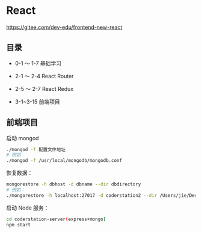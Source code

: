 # React

https://gitee.com/dev-edu/frontend-new-react

## 目录

-   0-1 ～ 1-7 基础学习

-   2-1 ～ 2-4 React Router

-   2-5 ～ 2-7 React Redux

-   3-1~3-15 前端项目

## 前端项目

启动 mongod

```bash
./mongod -f 配置文件地址
# 例如
./mongod -f /usr/local/mongodb/mongodb.conf
```

恢复数据：

```bash
mongorestore -h dbhost -d dbname --dir dbdirectory
# 例如：
./mongorestore -h localhost:27017 -d coderstation2 --dir /Users/jie/Desktop/coderstationData
```

启动 Node 服务：

```bash
cd coderstation-server(express+mongo)
npm start
```
